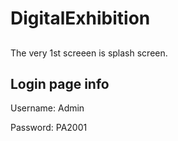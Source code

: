 # DigitalExhibition
##
The very 1st screeen is splash screen.

## Login page info

Username: Admin

Password: PA2001
